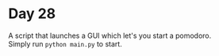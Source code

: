 # Day 28
A script that launches a GUI which let's you start a pomodoro.   
Simply run `python main.py` to start.  